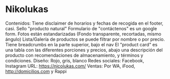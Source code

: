 # Nikolukas

Contenidos: Tiene disclaimer de horarios y fechas de recogida en el footer, casi. 
Sello "producto natural"
Formulario de "contáctenos" es un google form. 
Fotos están estandarizadas (Fondo transparente, recortadas, mismo ángulo) 
Lista/Galería de productos se puede filtrar por nombre o por precio. 
Tiene breadcrumbs en la parte superior, bajo el nav
El "product card" es una tabla con las diferentes porciones y precios, abajo una descripción del producto con recomendaciones de almacenamiento, y términos y condiciones.
Diseño: Rojo, gris, blanco
Redes sociales: Facebook, Instagram
URL: https://nicolukas.com/
Ventas: Por WA, iFood, http://domicilios.com y Rappi